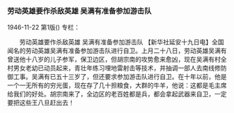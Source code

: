 ### 劳动英雄要作杀敌英雄  吴满有准备参加游击队

1946-11-22
第1版()
专栏：

　　劳动英雄要作杀敌英雄
    吴满有准备参加游击队
    【新华社延安十九日电】全国闻名的劳动英雄吴满有准备参加游击队进行自卫。上月二十八日，劳动英雄吴满有曾送他十八岁的儿子参军，保卫边区，但胡宗南的攻势愈来愈凶，现在吴满有村全村男女老幼已动员起来，青壮年练习埋地雷射击等技术，并抽调一部人去南线修防御工事。吴满有已五十三岁了，但还要求参加游击队进行自卫。在十年以前，他是一个一无所有的穷光蛋，现在存了几十担粮食，大群的牛羊，他说：这都是毛主席给我们的好处。胡宗南来了，全边区的老百姓都是兵，都会拿起武器来自卫，一定要把这些王八旦赶出去！
